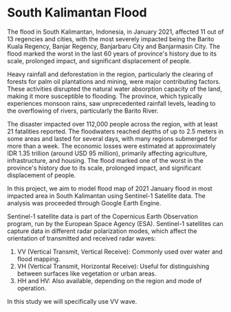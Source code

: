 # South Kalimantan Flood

The flood in South Kalimantan, Indonesia, in January 2021, affected 11 out of 13 regencies and cities, with the most severely impacted being the Barito Kuala Regency, Banjar Regency, Banjarbaru City and Banjarmasin City.  The flood marked the worst in the last 60 years of province's history due to its scale, prolonged impact, and significant displacement of people.

Heavy rainfall and deforestation in the region, particularly the clearing of forests for palm oil plantations and mining, were major contributing factors. These activities disrupted the natural water absorption capacity of the land, making it more susceptible to flooding. The province, which typically experiences monsoon rains, saw unprecedented rainfall levels, leading to the overflowing of rivers, particularly the Barito River.

The disaster impacted over 112,000 people across the region, with at least 21 fatalities reported. The floodwaters reached depths of up to 2.5 meters in some areas and lasted for several days, with many regions submerged for more than a week. The economic losses were estimated at approximately IDR 1.35 trillion (around USD 95 million), primarily affecting agriculture, infrastructure, and housing. The flood marked one of the worst in the province's history due to its scale, prolonged impact, and significant displacement of people.

In this project, we aim to model flood map of 2021 January flood in most impacted area in South Kalimantan using Sentinel-1 Satellite data. The analysis was proceeded through Google Earth Engine.

Sentinel-1 satellite data is part of the Copernicus Earth Observation program, run by the European Space Agency (ESA). Sentinel-1 satellites can capture data in different radar polarization modes, which affect the orientation of transmitted and received radar waves:

1. VV (Vertical Transmit, Vertical Receive): Commonly used over water and flood mapping.
2. VH (Vertical Transmit, Horizontal Receive): Useful for distinguishing between surfaces like vegetation or urban areas.
3. HH and HV: Also available, depending on the region and mode of operation.

In this study we will specifically use VV wave.
